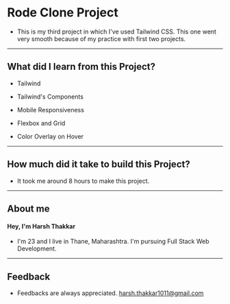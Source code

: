 # Rode Clone Project

- This is my third project in which I've used Tailwind CSS. This one went very smooth because of my practice with first two projects.


---

## What did I learn from this Project?

- Tailwind

- Tailwind's Components

- Mobile Responsiveness

- Flexbox and Grid

- Color Overlay on Hover

---

## How much did it take to build this Project?

- It took me around 8 hours to make this project.

---

## **About me**

#### **Hey, I'm Harsh Thakkar**

- I'm 23 and I live in Thane, Maharashtra. I'm pursuing Full Stack Web Development.

---

## **Feedback**
- Feedbacks are always appreciated. harsh.thakkar1011@gmail.com